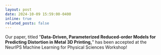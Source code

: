 ```yaml
---
layout: post
date: 2024-10-09 15:59:00-0400
inline: true
related_posts: false
---
```


Our paper, titled "**Data-Driven, Parameterized Reduced-order Models for Predicting Distortion in Metal 3D Printing,**" has been accepted at the NeurIPS Machine Learning for Physical Sciences Workshop!
